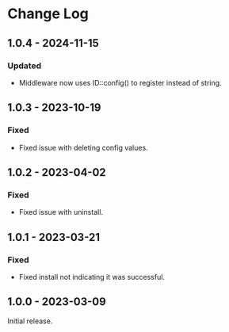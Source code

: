 # Change Log

## 1.0.4 - 2024-11-15

### Updated

- Middleware now uses ID::config() to register instead of string.

## 1.0.3 - 2023-10-19

### Fixed

- Fixed issue with deleting config values.

## 1.0.2 - 2023-04-02

### Fixed

- Fixed issue with uninstall.

## 1.0.1 - 2023-03-21

### Fixed

- Fixed install not indicating it was successful.

## 1.0.0 - 2023-03-09

Initial release.
